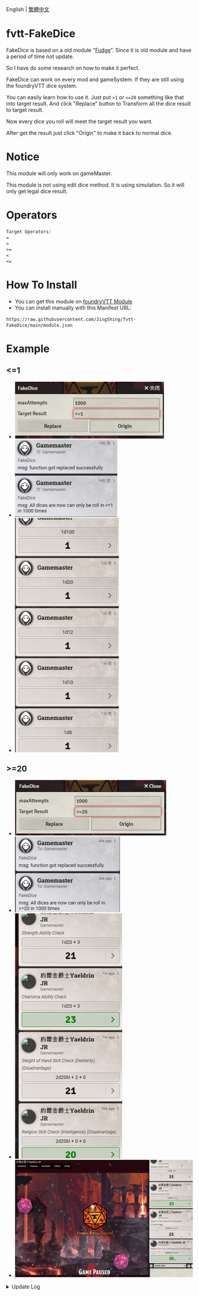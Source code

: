 English | [繁體中文](README_TCH.md)
# fvtt-FakeDice
FakeDice is based on a old module "[Fudge](https://github.com/troygoode/fvtt-fudge)". Since it is old module and have a period of time not update.

So I have do some research on how to make it perfect.

FakeDice can work on every mod and gameSystem. If they are still using the foundryVTT dice system.

You can easily learn how to use it. Just put ```>1``` or ```<=20``` something like that into target result. And click "Replace" button to Transform all the dice result to target result.

Now every dice you roll will meet the target result you want.

After get the result just click "Origin" to make it back to normal dice.

# Notice
This module will only work on gameMaster.

This module is not using edit dice method. It is using simulation. So it will only get legal dice result.

# Operators
```
Target Operators:
=
>
>=
<
<=
```

# How To Install
* You can get this module on [foundryVTT Module](https://foundryvtt.com/packages/fakedice)
* You can install manually with this Manifest URL:
```
https://raw.githubusercontent.com/JingShing/fvtt-FakeDice/main/module.json
```

# Example
## <=1
* ![st1_1](image/st1_1.png)
* ![st1_2](image/st1_2.png)
* ![st1_3](image/st1_3.png)
## >=20
* ![st2_1](image/gt20_1.png)
* ![st2_2](image/gt20_2.png)
* ![st2_3](image/gt20_3.png)
* ![st2_4](image/gt20_4.png)

<details>
<summary>Update Log</summary>

## Ver 0.0.1

# fvtt-FakeDice
FakeDice is based on a old module "[Fudge](https://github.com/troygoode/fvtt-fudge)". Since it is old module and have a period of time not update.

So I have do some research on how to make it perfect.

FakeDice can work on every mod and gameSystem. If they are still using the foundryVTT dice system.

You can easily learn how to use it. Just put ```>1``` or ```<=20``` something like that into target result. And click "Replace" button to Transform all the dice result to target result.

Now every dice you roll will meet the target result you want.

After get the result just click "Origin" to make it back to normal dice.

# Notice
This module will only work on gameMaster.

This module is not using edit dice method. It is using simulation. So it will only get legal dice result.

# Operators
```
Target Operators:
=
>
>=
<
<=
```

# How To Install
You can install manually with this Manifest URL:

```
https://raw.githubusercontent.com/JingShing/fvtt-FakeDice/main/module.json
```

# Example
## <=1
* ![st1_1](https://github.com/JingShing/fvtt-FakeDice/blob/main/image/st1_1.png)
* ![st1_2](https://github.com/JingShing/fvtt-FakeDice/blob/main/image/st1_2.png)
* ![st1_3](https://github.com/JingShing/fvtt-FakeDice/blob/main/image/st1_3.png)
## >=20
* ![st2_1](https://github.com/JingShing/fvtt-FakeDice/blob/main/image/gt20_1.png)
* ![st2_2](https://github.com/JingShing/fvtt-FakeDice/blob/main/image/gt20_2.png)
* ![st2_3](https://github.com/JingShing/fvtt-FakeDice/blob/main/image/gt20_3.png)
* ![st2_4](https://github.com/JingShing/fvtt-FakeDice/blob/main/image/gt20_4.png)

## Ver 0.0.2
# Feature
Now GameMaster can using setting to set fakeDice on players to make them using fake dice.

## example

</details>
